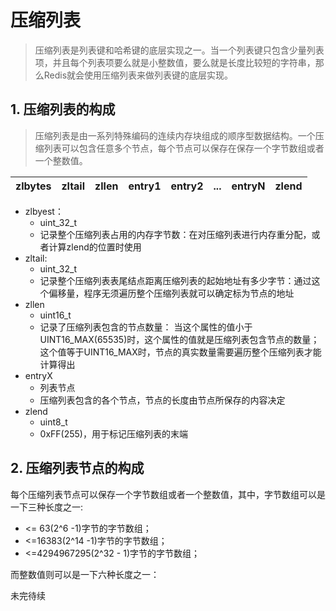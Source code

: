 # 压缩列表

> 压缩列表是列表键和哈希键的底层实现之一。当一个列表键只包含少量列表项，并且每个列表项要么就是小整数值，要么就是长度比较短的字符串，那么Redis就会使用压缩列表来做列表键的底层实现。

## 1. 压缩列表的构成

> 压缩列表是由一系列特殊编码的连续内存块组成的顺序型数据结构。一个压缩列表可以包含任意多个节点，每个节点可以保存在保存一个字节数组或者一个整数值。

| zlbytes | zltail | zllen | entry1 | entry2 | ...  | entryN | zlend |
| ------- | ------ | ----- | ------ | ------ | ---- | ------ | ----- |

* zlbyest：
    * uint_32_t
    * 记录整个压缩列表占用的内存字节数：在对压缩列表进行内存重分配，或者计算zlend的位置时使用
* zltail:
    * uint_32_t
    * 记录整个压缩列表表尾结点距离压缩列表的起始地址有多少字节：通过这个偏移量，程序无须遍历整个压缩列表就可以确定标为节点的地址
* zllen
    * uint16_t
    * 记录了压缩列表包含的节点数量： 当这个属性的值小于UINT16_MAX(65535)时，这个属性的值就是压缩列表包含节点的数量；这个值等于UINT16_MAX时，节点的真实数量需要遍历整个压缩列表才能计算得出
* entryX
    * 列表节点
    * 压缩列表包含的各个节点，节点的长度由节点所保存的内容决定
* zlend
    * uint8_t
    * 0xFF(255)，用于标记压缩列表的末端

## 2. 压缩列表节点的构成

每个压缩列表节点可以保存一个字节数组或者一个整数值，其中，字节数组可以是一下三种长度之一:

* <= 63(2^6 -1)字节的字节数组；
* <=16383(2^14 -1)字节的字节数组；
* <=4294967295(2^32 - 1)字节的字节数组；

而整数值则可以是一下六种长度之一：

未完待续

